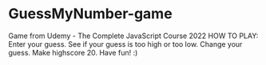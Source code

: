 # GuessMyNumber-game
Game from Udemy - The Complete JavaScript Course 2022
HOW TO PLAY: Enter your guess. See if your guess is too high or too low. Change your guess. Make highscore 20. Have fun! :)
